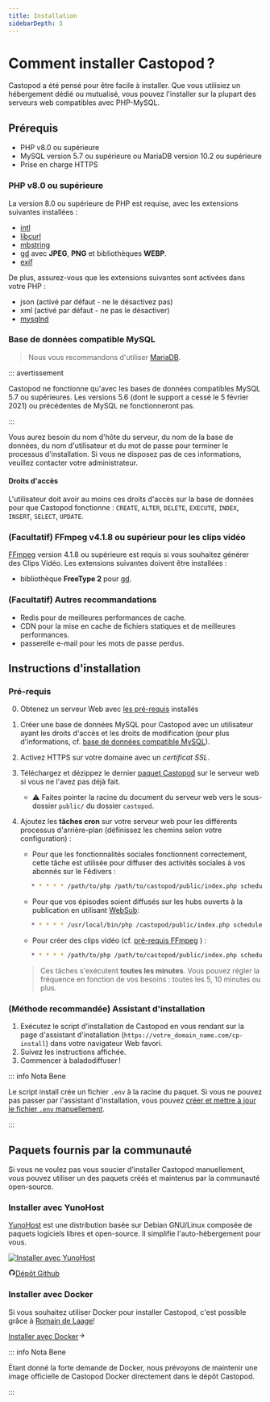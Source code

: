 ```yaml
---
title: Installation
sidebarDepth: 3
---
```


# Comment installer Castopod ?

Castopod a été pensé pour être facile à installer. Que vous utilisiez un
hébergement dédié ou mutualisé, vous pouvez l'installer sur la plupart des
serveurs web compatibles avec PHP-MySQL.

## Prérequis

- PHP v8.0 ou supérieure
- MySQL version 5.7 ou supérieure ou MariaDB version 10.2 ou supérieure
- Prise en charge HTTPS

### PHP v8.0 ou supérieure

La version 8.0 ou supérieure de PHP est requise, avec les extensions suivantes
installées :

- [intl](https://www.php.net/manual/fr/intl.requirements.php)
- [libcurl](https://www.php.net/manual/fr/curl.requirements.php)
- [mbstring](https://www.php.net/manual/fr/mbstring.installation.php)
- [gd](https://www.php.net/manual/en/image.installation.php) avec **JPEG**,
  **PNG** et bibliothèques **WEBP**.
- [exif](https://www.php.net/manual/fr/exif.installation.php)

De plus, assurez-vous que les extensions suivantes sont activées dans votre PHP
:

- json (activé par défaut - ne le désactivez pas)
- xml (activé par défaut - ne pas le désactiver)
- [mysqlnd](https://www.php.net/manual/fr/mysqlnd.install.php)

### Base de données compatible MySQL

> Nous vous recommandons d'utiliser [MariaDB](https://mariadb.org).

::: avertissement

Castopod ne fonctionne qu'avec les bases de données compatibles MySQL 5.7 ou
supérieures. Les versions 5.6 (dont le support a cessé le 5 février 2021) ou
précédentes de MySQL ne fonctionneront pas.

:::

Vous aurez besoin du nom d'hôte du serveur, du nom de la base de données, du nom
d'utilisateur et du mot de passe pour terminer le processus d'installation. Si
vous ne disposez pas de ces informations, veuillez contacter votre
administrateur.

#### Droits d'accès

L'utilisateur doit avoir au moins ces droits d'accès sur la base de données pour
que Castopod fonctionne : `CREATE`, `ALTER`, `DELETE`, `EXECUTE`, `INDEX`,
`INSERT`, `SELECT`, `UPDATE`.

### (Facultatif) FFmpeg v4.1.8 ou supérieur pour les clips vidéo

[FFmpeg](https://www.ffmpeg.org/) version 4.1.8 ou supérieure est requis si vous
souhaitez générer des Clips Vidéo. Les extensions suivantes doivent être
installées :

- bibliothèque **FreeType 2** pour
  [gd](https://www.php.net/manual/en/image.installation.php).

### (Facultatif) Autres recommandations

- Redis pour de meilleures performances de cache.
- CDN pour la mise en cache de fichiers statiques et de meilleures performances.
- passerelle e-mail pour les mots de passe perdus.

## Instructions d'installation

### Pré-requis

0. Obtenez un serveur Web avec [les pré-requis](#requirements) installés
1. Créer une base de données MySQL pour Castopod avec un utilisateur ayant les
   droits d'accès et les droits de modification (pour plus d'informations, cf.
   [base de données compatible MySQL](#mysql-compatible-database)).
2. Activez HTTPS sur votre domaine avec un _certificat SSL_.
3. Téléchargez et dézippez le dernier [paquet Castopod](https://castopod.org/)
   sur le serveur web si vous ne l'avez pas déjà fait.
   - ⚠️ Faites pointer la racine du document du serveur web vers le sous-dossier
     `public/` du dossier `castopod`.
4. Ajoutez les **tâches cron** sur votre serveur web pour les différents
   processus d'arrière-plan (définissez les chemins selon votre configuration) :

   - Pour que les fonctionnalités sociales fonctionnent correctement, cette
     tâche est utilisée pour diffuser des activités sociales à vos abonnés sur
     le Fédivers :

   ```bash
      * * * * * /path/to/php /path/to/castopod/public/index.php scheduled-activities
   ```

   - Pour que vos épisodes soient diffusés sur les hubs ouverts à la publication
     en utilisant [WebSub](https://en.wikipedia.org/wiki/WebSub):

   ```bash
      * * * * * /usr/local/bin/php /castopod/public/index.php scheduled-websub-publish
   ```

   - Pour créer des clips vidéo (cf.
     [pré-requis FFmpeg](#ffmpeg-v418-or-higher-for-video-clips) ) :

   ```bash
      * * * * * /path/to/php /path/to/castopod/public/index.php scheduled-video-clips
   ```

   > Ces tâches s'exécutent **toutes les minutes**. Vous pouvez régler la
   > fréquence en fonction de vos besoins : toutes les 5, 10 minutes ou plus.

### (Méthode recommandée) Assistant d'installation

1. Exécutez le script d'installation de Castopod en vous rendant sur la page
   d'assistant d'installation (`https://votre_domain_name.com/cp-install`) dans
   votre navigateur Web favori.
2. Suivez les instructions affichée.
3. Commencer à baladodiffuser !

::: info Nota Bene

Le script install crée un fichier `.env` à la racine du paquet. Si vous ne
pouvez pas passer par l'assistant d'installation, vous pouvez
[créer et mettre à jour le fichier `.env` manuellement](#alternative-manual-configuration).

:::

## Paquets fournis par la communauté

Si vous ne voulez pas vous soucier d'installer Castopod manuellement, vous
pouvez utiliser un des paquets créés et maintenus par la communauté open-source.

### Installer avec YunoHost

[YunoHost](https://yunohost.org/) est une distribution basée sur Debian
GNU/Linux composée de paquets logiciels libres et open-source. Il simplifie
l'auto-hébergement pour vous.

<div class="flex flex-wrap items-center gap-4">

<a href="https://install-app.yunohost.org/?app=castopod" target="_blank" rel="noopener noreferrer">
   <img src="https://install-app.yunohost.org/install-with-yunohost.svg" alt="Installer avec YunoHost" class="align-middle" />
</a>

<a href="https://github.com/YunoHost-Apps/castopod_ynh" target="_blank" rel="noopener noreferrer" class="inline-flex items-center px-4 py-[.3rem] mx-auto font-semibold text-center text-black rounded-md gap-x-1 border-2 border-solid border-[#333] hover:no-underline hover:bg-gray-100"><svg
   xmlns="http://www.w3.org/2000/svg" viewBox="0 0 24 24" width="1em" height="1em"
   class="text-xl"><path fill="none" d="M0 0h24v24H0z"/><path d="M12 2A10 10 0 0 0 2 12a10 10 0 0 0 6.84 9.49c.5.09.69-.21.69-.48l-.02-1.86c-2.51.46-3.16-.61-3.36-1.18-.11-.28-.6-1.17-1.02-1.4-.35-.2-.85-.66-.02-.67.79-.01 1.35.72 1.54 1.02.9 1.52 2.34 1.1 2.91.83a2.1 2.1 0 0 1 .64-1.34c-2.22-.25-4.55-1.11-4.55-4.94A3.9 3.9 0 0 1 6.68 8.8a3.6 3.6 0 0 1 .1-2.65s.83-.27 2.75 1.02a9.28 9.28 0 0 1 2.5-.34c.85 0 1.7.12 2.5.34 1.9-1.3 2.75-1.02 2.75-1.02.54 1.37.2 2.4.1 2.65.63.7 1.02 1.58 1.02 2.68 0 3.84-2.34 4.7-4.56 4.94.36.31.67.91.67 1.85l-.01 2.75c0 .26.19.58.69.48A10.02 10.02 0 0 0 22 12 10 10 0 0 0 12 2z"/></svg>Dépôt
Github</a>

</div>

### Installer avec Docker

Si vous souhaitez utiliser Docker pour installer Castopod, c'est possible grâce
à [Romain de Laage](https://mamot.fr/@rdelaage)!

<a href="https://gitlab.utc.fr/picasoft/projets/services/castopod" target="_blank" rel="noopener noreferrer" class="inline-flex items-center px-4 py-2 mx-auto font-semibold text-center text-white rounded-md shadow gap-x-1 bg-[#1282d7] hover:no-underline hover:bg-[#0f6eb5]">Installer
avec
Docker<svg viewBox="0 0 24 24" width="1em" height="1em" class="text-xl text-pine-200"><path fill="currentColor" d="m16.172 11-5.364-5.364 1.414-1.414L20 12l-7.778 7.778-1.414-1.414L16.172 13H4v-2z"></path></svg></a>

::: info Nota Bene

Étant donné la forte demande de Docker, nous prévoyons de maintenir une image
officielle de Castopod Docker directement dans le dépôt Castopod.

:::
